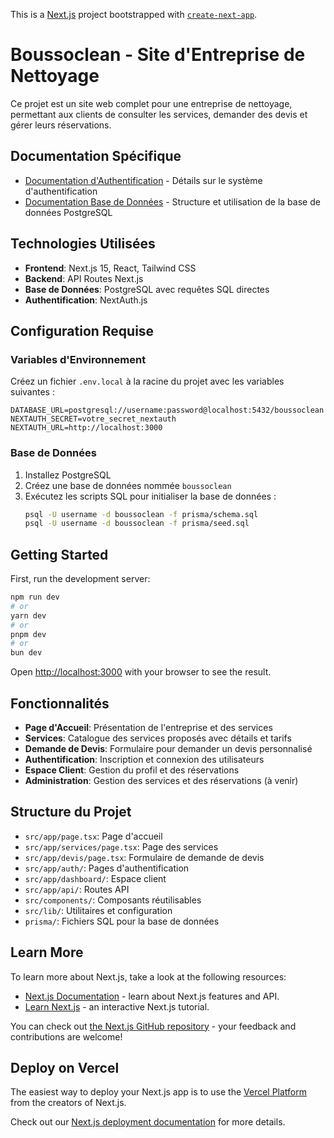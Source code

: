 This is a [Next.js](https://nextjs.org) project bootstrapped with [`create-next-app`](https://nextjs.org/docs/app/api-reference/cli/create-next-app).

# Boussoclean - Site d'Entreprise de Nettoyage

Ce projet est un site web complet pour une entreprise de nettoyage, permettant aux clients de consulter les services, demander des devis et gérer leurs réservations.

## Documentation Spécifique

- [Documentation d'Authentification](./README-AUTH.md) - Détails sur le système d'authentification
- [Documentation Base de Données](./README-DATABASE.md) - Structure et utilisation de la base de données PostgreSQL

## Technologies Utilisées

- **Frontend**: Next.js 15, React, Tailwind CSS
- **Backend**: API Routes Next.js
- **Base de Données**: PostgreSQL avec requêtes SQL directes
- **Authentification**: NextAuth.js

## Configuration Requise

### Variables d'Environnement

Créez un fichier `.env.local` à la racine du projet avec les variables suivantes :

```
DATABASE_URL=postgresql://username:password@localhost:5432/boussoclean
NEXTAUTH_SECRET=votre_secret_nextauth
NEXTAUTH_URL=http://localhost:3000
```

### Base de Données

1. Installez PostgreSQL
2. Créez une base de données nommée `boussoclean`
3. Exécutez les scripts SQL pour initialiser la base de données :
   ```bash
   psql -U username -d boussoclean -f prisma/schema.sql
   psql -U username -d boussoclean -f prisma/seed.sql
   ```

## Getting Started

First, run the development server:

```bash
npm run dev
# or
yarn dev
# or
pnpm dev
# or
bun dev
```

Open [http://localhost:3000](http://localhost:3000) with your browser to see the result.

## Fonctionnalités

- **Page d'Accueil**: Présentation de l'entreprise et des services
- **Services**: Catalogue des services proposés avec détails et tarifs
- **Demande de Devis**: Formulaire pour demander un devis personnalisé
- **Authentification**: Inscription et connexion des utilisateurs
- **Espace Client**: Gestion du profil et des réservations
- **Administration**: Gestion des services et des réservations (à venir)

## Structure du Projet

- `src/app/page.tsx`: Page d'accueil
- `src/app/services/page.tsx`: Page des services
- `src/app/devis/page.tsx`: Formulaire de demande de devis
- `src/app/auth/`: Pages d'authentification
- `src/app/dashboard/`: Espace client
- `src/app/api/`: Routes API
- `src/components/`: Composants réutilisables
- `src/lib/`: Utilitaires et configuration
- `prisma/`: Fichiers SQL pour la base de données

## Learn More

To learn more about Next.js, take a look at the following resources:

- [Next.js Documentation](https://nextjs.org/docs) - learn about Next.js features and API.
- [Learn Next.js](https://nextjs.org/learn) - an interactive Next.js tutorial.

You can check out [the Next.js GitHub repository](https://github.com/vercel/next.js) - your feedback and contributions are welcome!

## Deploy on Vercel

The easiest way to deploy your Next.js app is to use the [Vercel Platform](https://vercel.com/new?utm_medium=default-template&filter=next.js&utm_source=create-next-app&utm_campaign=create-next-app-readme) from the creators of Next.js.

Check out our [Next.js deployment documentation](https://nextjs.org/docs/app/building-your-application/deploying) for more details.
